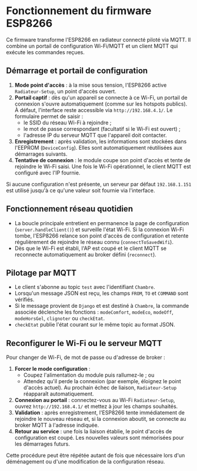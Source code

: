 # Fonctionnement du firmware ESP8266

Ce firmware transforme l'ESP8266 en radiateur connecté piloté via MQTT. Il combine un portail de configuration Wi-Fi/MQTT et un client MQTT qui exécute les commandes reçues.

## Démarrage et portail de configuration

1. **Mode point d'accès** : à la mise sous tension, l'ESP8266 active `Radiateur-Setup`, un point d'accès ouvert.
2. **Portail captif** : dès qu'un appareil se connecte à ce Wi-Fi, un portail de connexion s'ouvre automatiquement (comme sur les hotspots publics). À défaut, l'interface reste accessible via `http://192.168.4.1/`. Le formulaire permet de saisir :
   - le SSID du réseau Wi-Fi à rejoindre ;
   - le mot de passe correspondant (facultatif si le Wi-Fi est ouvert) ;
   - l'adresse IP du serveur MQTT que l'appareil doit contacter.
3. **Enregistrement** : après validation, les informations sont stockées dans l'EEPROM (`DeviceConfig`). Elles sont automatiquement réutilisées aux démarrages suivants.
4. **Tentative de connexion** : le module coupe son point d'accès et tente de rejoindre le Wi-Fi saisi. Une fois le Wi-Fi opérationnel, le client MQTT est configuré avec l'IP fournie.

Si aucune configuration n'est présente, un serveur par défaut `192.168.1.151` est utilisé jusqu'à ce qu'une valeur soit fournie via l'interface.

## Fonctionnement réseau quotidien

- La boucle principale entretient en permanence la page de configuration (`server.handleClient()`) et surveille l'état Wi-Fi. Si la connexion Wi-Fi tombe, l'ESP8266 relance son point d'accès de configuration et retente régulièrement de rejoindre le réseau connu (`connectToSavedWifi`).
- Dès que le Wi-Fi est établi, l'AP est coupé et le client MQTT se reconnecte automatiquement au broker défini (`reconnect`).

## Pilotage par MQTT

- Le client s'abonne au topic `test` avec l'identifiant `Chambre`.
- Lorsqu'un message JSON est reçu, les champs `FROM`, `TO` et `COMMAND` sont vérifiés.
- Si le message provient de `Django` et est destiné à `Chambre`, la commande associée déclenche les fonctions : `modeComfort`, `modeEco`, `modeOff`, `modeHorsGel`, `clignoter` ou `checkEtat`.
- `checkEtat` publie l'état courant sur le même topic au format JSON.

## Reconfigurer le Wi-Fi ou le serveur MQTT

Pour changer de Wi-Fi, de mot de passe ou d'adresse de broker :

1. **Forcer le mode configuration** :
   - Coupez l'alimentation du module puis rallumez-le ; ou
   - Attendez qu'il perde la connexion (par exemple, éloignez le point d'accès actuel). Au prochain échec de liaison, `Radiateur-Setup` réapparaît automatiquement.
2. **Connexion au portail** : connectez-vous au Wi-Fi `Radiateur-Setup`, ouvrez `http://192.168.4.1/` et mettez à jour les champs souhaités.
3. **Validation** : après enregistrement, l'ESP8266 tente immédiatement de rejoindre le nouveau réseau et, si la connexion aboutit, se connecte au broker MQTT à l'adresse indiquée.
4. **Retour au service** : une fois la liaison établie, le point d'accès de configuration est coupé. Les nouvelles valeurs sont mémorisées pour les démarrages futurs.

Cette procédure peut être répétée autant de fois que nécessaire lors d'un déménagement ou d'une modification de la configuration réseau.
